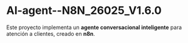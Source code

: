 # AI-agent--N8N_26025_V1.6.0
Este proyecto implementa un **agente conversacional inteligente** para atención a clientes, creado en **n8n**. 
